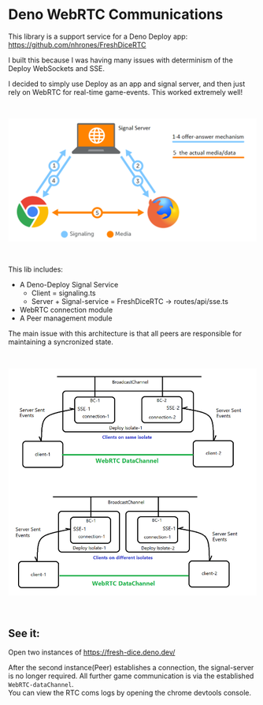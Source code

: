 # Deno WebRTC Communications 

This library is a support service for a Deno Deploy app:    
https://github.com/nhrones/FreshDiceRTC

I built this because I was having many issues with determinism of the Deploy WebSockets and SSE.   

I decided to simply use Deploy as an app and signal server, and then just rely on WebRTC for real-time game-events. This worked extremely well!   

<br/>

 ![Alt text](./media/Signaling.png)
 
<br/>

This lib includes:    
  *  A Deno-Deploy Signal Service     
        *  Client =  signaling.ts    
        *  Server + Signal-service = FreshDiceRTC -> routes/api/sse.ts    
  *  WebRTC connection module    
  *  A Peer management module

The main issue with this architecture is that all peers are responsible for maintaining a syncronized state. 
 
<br/>

![Alt text](./media/comms.png)
 
<br/>

## See it: 
Open two instances of https://fresh-dice.deno.dev/

After the second instance(Peer) establishes a connection, the signal-server is no longer required.  All further game communication is via the established `WebRTC-dataChannel`.      
You can view the RTC coms logs by opening the chrome devtools console.    
